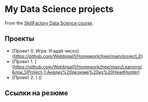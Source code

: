 # My Data Science projects

From the [SkillFactory Data Science course](https://skillfactory.ru/courses/data-science).

## Проекты

* [Проект 0. Игра: Угадай число] (https://github.com/Webbigail1/Homework/tree/main/project_0)
* [Проект 1. ] (https://github.com/Webbigail1/Homework/tree/main/Learning/Блок_1/Project-1.Анализ%20резюме%20из%20HeadHunter)
* [Проект 2. ] ()

## Ссылки на резюме